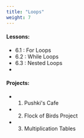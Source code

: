 ```yaml
---
title: "Loops"
weight: 7
---
```


#### Lessons:
 - 6.1 : For Loops
 - 6.2 : While Loops
 - 6.3 : Nested Loops
 - 
#### Projects: 
 - 1. Pushki's Cafe
 - 2. Flock of Birds Project
 - 3. Multiplication Tables